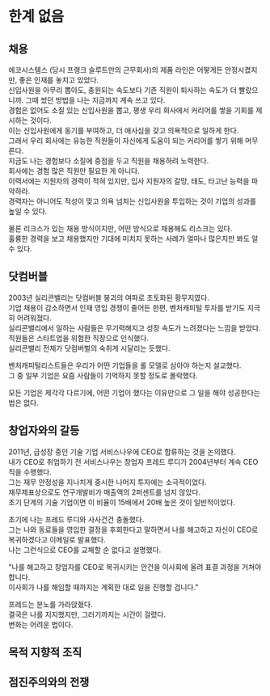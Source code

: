 # 한계 없음

## 채용

에코시스템스 (당시 프랭크 슬루트만의 근무회사)의 제품 라인은 어떻게든 안정시켰지만, 좋은 인재를 놓치고 있었다.  
신입사원을 아무리 뽑아도, 충원되는 속도보다 기존 직원이 퇴사하는 속도가 더 빨랐으니까.
그때 썼던 방법을 나는 지금까지 계속 쓰고 있다.  
경험은 없어도 소질 있는 신입사원을 뽑고, 평생 우리 회사에서 커리어를 쌓을 기회를 제시하는 것이다.  
이는 신입사원에게 동기를 부여하고, 더 애사심을 갖고 의욕적으로 일하게 한다.  
그래서 우리 회사에는 유능한 직원들이 자신에게 도움이 되는 커리어를 쌓기 위해 머무른다.  
지금도 나는 경험보다 소질에 중점을 두고 직원을 채용하려 노력한다.  
회사에는 경험 많은 직원만 필요한 게 아니다.  
이력서에는 지원자의 경력이 적혀 있지만, 입사 지원자의 갈망, 태도, 타고난 능력을 파악하라.  
경력자는 아니어도 적성이 맞고 의욕 넘치는 신입사원을 투입하는 것이 기업의 성과를 높일 수 있다.  

물론 리크스가 있는 채용 방식이지만, 어떤 방식으로 채용해도 리스크는 있다.  
훌륭한 경력을 보고 채용했지만 기대에 미치지 못하는 사례가 얼마나 많은지만 봐도 알 수 있다. 

## 닷컴버블

2003년 실리콘밸리는 닷컴버블 붕괴의 여파로 초토화된 황무지였다.  
기업 채용이 감소하면서 인재 영입 경쟁이 줄어든 한편, 벤처캐피털 투자를 받기도 지극히 어려워졌다.  
실리콘밸리에서 일하는 사람들은 무기력해지고 성장 속도가 느려졌다는 느낌을 받았다.  
직원들은 스타트업을 위험한 직장으로 인식했다.  
실리콘밸리 전체가 닷컴버벌의 숙취게 시달리는 듯했다.  
  
벤처캐피털리스트들은 우리가 어떤 기업들을 롤 모델로 삼아야 하는지 설교했다.  
그 중 일부 기업은 요즘 사람들이 기억하지 못할 정도로 몰락했다.  

모든 기업은 제각각 다르기에, 어떤 기업이 했다는 이유만으로 그 일을 해야 성공한다는 법은 없다.  


## 창업자와의 갈등

2011년, 급성장 중인 기술 기업 서비스나우에 CEO로 합류하는 것을 논의했다.  
내가 CEO로 취업하기 전 서비스나우는 창업자 프레드 루디가 2004년부터 계속 CEO직을 수행했다.  
그는 재무 안정성을 지나치게 중시한 나머지 투자에는 소극적이었다.  
재무제표상으로도 연구개발비가 매출액의 2퍼센트를 넘지 않았다.  
초기 단계의 기술 기업이면 이 비율이 15배에서 20배 높은 것이 일반적이었다.  
  
초기에 나는 프레드 루디와 사사건건 충돌했다.  
그는 나와 동료들을 영입한 결정을 후회한다고 말하면서 나를 해고하고 자신이 CEO로 복귀하겠다고 이메일로 발표했다.  
나는 그런식으로 CEO를 교체할 순 없다고 설명했다.

"나를 해고하고 창업자를 CEO로 복귀시키는 안건을 이사회에 올려 표결 과정을 거쳐야합니다.  
이사회가 나를 해임할 때까지는 계획한 대로 일을 진행할 겁니다."  
  
프레드는 분노를 가라앉혔다.  
결국은 나를 지지했지만, 그러기까지는 시간이 걸렸다.  
변화는 어려운 법이다.

## 목적 지향적 조직

## 점진주의와의 전쟁